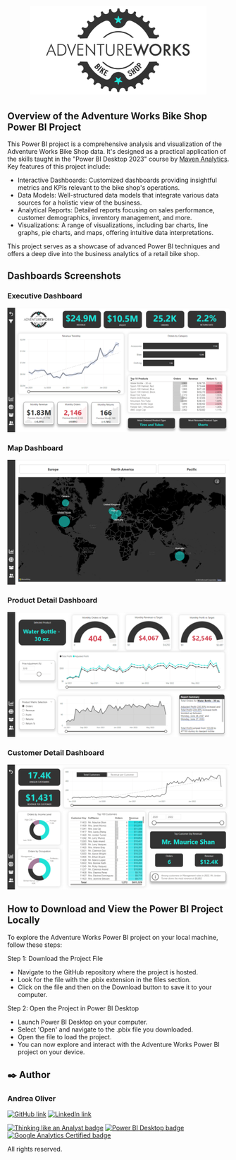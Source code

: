 # <p align="center"><img src="https://github.com/AndreaOliver/AdventureWorks-BikeShop/blob/main/AdventureWorks%20Images/logo-adventure-works.png" width="400"></p>

## Overview of the Adventure Works Bike Shop Power BI Project

This Power BI project is a comprehensive analysis and visualization of the Adventure Works Bike Shop data. It's designed as a practical application of the skills taught in the "Power BI Desktop 2023" course by [Maven Analytics](https://github.com/MavenAnalytics). Key features of this project include:

- Interactive Dashboards: Customized dashboards providing insightful metrics and KPIs relevant to the bike shop's operations.
- Data Models: Well-structured data models that integrate various data sources for a holistic view of the business.
- Analytical Reports: Detailed reports focusing on sales performance, customer demographics, inventory management, and more.
- Visualizations: A range of visualizations, including bar charts, line graphs, pie charts, and maps, offering intuitive data interpretations.

This project serves as a showcase of advanced Power BI techniques and offers a deep dive into the business analytics of a retail bike shop.

## Dashboards Screenshots

### Executive Dashboard
<img src="https://github.com/AndreaOliver/AdventureWorks-BikeShop/blob/main/AdventureWorks Screenshots/AdventureWorks-ExecutiveDashboard.png">

### Map Dashboard
<img src="https://github.com/AndreaOliver/AdventureWorks-BikeShop/blob/main/AdventureWorks Screenshots/AdventureWorks-MapDashboard.png">

### Product Detail Dashboard
<img src="https://github.com/AndreaOliver/AdventureWorks-BikeShop/blob/main/AdventureWorks Screenshots/AdventureWorks-ProductDetailDashboard.png">

### Customer Detail Dashboard
<img src="https://github.com/AndreaOliver/AdventureWorks-BikeShop/blob/main/AdventureWorks Screenshots/AdventureWorks-CustomerDetailDashboard.png">

## How to Download and View the Power BI Project Locally
To explore the Adventure Works Power BI project on your local machine, follow these steps:

Step 1: Download the Project File
- Navigate to the GitHub repository where the project is hosted.
- Look for the file with the .pbix extension in the files section.
- Click on the file and then on the Download button to save it to your computer.

Step 2: Open the Project in Power BI Desktop
- Launch Power BI Desktop on your computer.
- Select 'Open' and navigate to the .pbix file you downloaded.
- Open the file to load the project.
- You can now explore and interact with the Adventure Works Power BI project on your device.


## ✒️ Author

### Andrea Oliver

<!--- Social Media Links -->
<a href="https://github.com/AndreaOliver"><img src="https://img.shields.io/badge/GitHub-%23121011.svg?style=plastic&logo=github&logoColor=white" alt="GitHub link" height="20"/></a> 
<a href="https://www.linkedin.com/in/andrea--oliver"><img src="https://img.shields.io/badge/LinkedIn-%230077B5.svg?style=plastic&logo=linkedin&logoColor=white" alt="LinkedIn link" height="20"/></a>

<!-- Data Analysis Badges -->
<a href="https://certificates.mavenanalytics.io/ffa9bee6-7761-4f13-9ac1-0d4e06608fab"><img src="https://api.accredible.com/v1/frontend/credential_website_embed_image/badge/87325450" alt="Thinking like an Analyst badge" height="100"/></a> 
<a href="https://certificates.mavenanalytics.io/8b7b46ab-1c06-4d33-b6b6-656cf6ae868c"><img src="https://api.accredible.com/v1/frontend/credential_website_embed_image/badge/88953855" alt="Power BI Desktop badge" height="100"/></a> 
<a href="https://skillshop.credential.net/1d723be1-6dff-454c-a5dd-f12e2d6d408e"><img src="/assets/Google Analytics Certified.png" alt="Google Analytics Certified badge" height="100"/></a> 

All rights reserved.
